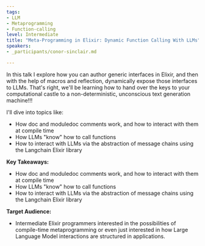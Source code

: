 ```yaml
---
tags:
- LLM
- Metaprogramming
- Function-calling
level: Intermediate
title: "Meta-Programming in Elixir: Dynamic Function Calling With LLMs"
speakers:
- _participants/conor-sinclair.md

---
```

In this talk I explore how you can author generic interfaces in Elixir, and then with the help of macros and reflection, dynamically expose those interfaces to LLMs. That's right, we'll be learning how to hand over the keys to your computational castle to a non-deterministic, unconscious text generation machine!!!

I'll dive into topics like:
- How doc and moduledoc comments work, and how to interact with them at compile time
- How LLMs "know" how to call functions
- How to interact with LLMs via the abstraction of message chains using the Langchain Elixir library

**Key Takeaways:**
- How doc and moduledoc comments work, and how to interact with them at compile time
- How LLMs "know" how to call functions
- How to interact with LLMs via the abstraction of message chains using the Langchain Elixir library

**Target Audience:**
- Intermediate Elixir programmers interested in the possibilities of compile-time metaprogramming or even just interested in how Large Language Model interactions are structured in applications.
